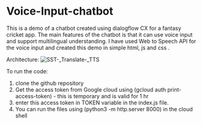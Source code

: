 # Voice-Input-chatbot

This is a demo of a chatbot created using dialogflow CX for a fantasy cricket app. The main features of the chatbot is that it can use voice input and support multilingual understanding. I have used Web to Speech API for the voice input and created this demo in simple html, js and css . 

Architecture:
![SST-_Translate-_TTS](https://github.com/diyasini13/Voice-Input-chatbot/assets/168017701/c7c16d60-7b38-4816-8df6-9eb0e388cdfd)


To run the code:
1. clone the github repository
2. Get the access token from Google cloud using (gcloud auth print-access-token) - this is temporary and is valid for 1 hr
3. enter this access token in TOKEN variable in the index.js file.
4. You can run the files using (python3 -m http.server 8000) in the cloud shell
 
